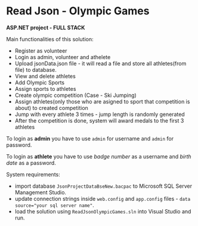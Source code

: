 # Read Json - Olympic Games
**ASP.NET project - FULL STACK**

Main functionalities of this solution:
- Register as volunteer
- Login as admin, volunteer and athelete
- Upload jsonData.json file - it will read a file and store all athletes(from file) to database.
- View and delete athletes
- Add Olympic Sports
- Assign sports to athletes
- Create olympic competition (Case - Ski Jumping)
- Assign athletes(only those who are asigned to sport that competition is about) to created competition
- Jump with every athlete 3 times - jump length is randomly generated
- After the competition is done, system will award medals to the first 3 athletes

To login as **admin** you have to use `admin` for username and `admin` for password.

To login as **athlete** you have to use *badge number* as a username and *birth date* as a password.

System requirements: 
- import database `JsonProjectDataBseNew.bacpac` to Microsoft SQL Server Management Studio.
- update connection strings inside `web.config` and `app.config` files - `data source="your sql server name"`.
- load the solution using `ReadJsonOlympicGames.sln` into Visual Studio and run.

